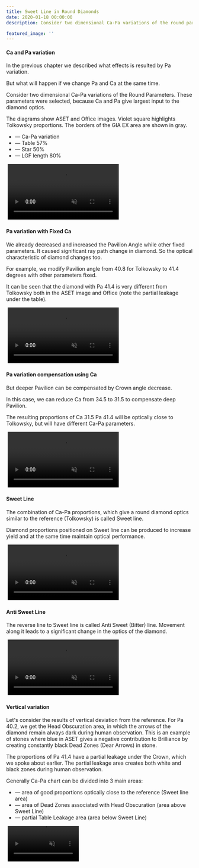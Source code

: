 ```yaml
---
title: Sweet Line in Round Diamonds
date: 2020-01-18 00:00:00
description: Consider two dimensional Ca-Pa variations of the round parameters

featured_image: ''
---
```


#### Ca and Pa variation
In the previous chapter we described what effects is resulted by Pa variation.

But what will happen if we change Pa and Ca at the same time.

Consider two dimensional Ca-Pa variations of the Round Parameters. These parameters were selected, because Ca and Pa give largest input to the diamond optics.

The diagrams show ASET and Office images.
Violet square highlights Tolkowsky proportions. The borders of the GIA EX area are shown in gray.

* — Ca-Pa variation
* — Table 57%
* — Star 50%
* — LGF length 80%

<div class="card">
<div class="card__media card__media--paired">
<img src="/images/page-sweetline-aset1.jpg" alt="">
<video preload="auto" autoplay="true" loop="true" muted="muted"><source src="http://files-cdn.cutwise.com/Video/Office-01.mp4"></video>
</div>
</div>

#### Pa variation with Fixed Ca

We already decreased and increased the Pavilion Angle while other fixed parameters. It caused significant ray path change in diamond. So the optical characteristic of diamond changes too.

For example, we modify Pavilion angle from 40.8 for Tolkowsky to 41.4 degrees with other parameters fixed.

It can be seen that the diamond with Pa 41.4 is very different from Tolkowsky both in the ASET image and Office (note the partial leakage under the table).

<div class="card">
<div class="card__media card__media--paired">
<img src="/images/page-sweetline-aset2.jpg" alt="">
<video preload="auto" autoplay="true" loop="true" muted="muted"><source src="http://files-cdn.cutwise.com/Video/Office-02.mp4"></video>
</div>
</div>

#### Pa variation compensation using Ca

But deeper Pavilion can be compensated by Crown angle decrease.

In this case, we can reduce Ca from 34.5 to 31.5 to compensate deep Pavilion.

The resulting proportions of Ca 31.5 Pa 41.4 will be optically close to Tolkowsky, but will have different Ca-Pa parameters.

<div class="card">
<div class="card__media card__media--paired">
<img src="/images/page-sweetline-aset3.jpg" alt="">
<video preload="auto" autoplay="true" loop="true" muted="muted"><source src="http://files-cdn.cutwise.com/Video/Office-03.mp4"></video>
</div>
</div>

#### Sweet Line

The combination of Ca-Pa proportions, which give a round diamond optics similar to the reference (Tolkowsky) is called Sweet line.

Diamond proportions positioned on Sweet line can be produced to increase yield and at the same time maintain optical performance.

<div class="card">
<div class="card__media card__media--paired">
<img src="/images/page-sweetline-aset4.jpg" alt="">
<video preload="auto" autoplay="true" loop="true" muted="muted"><source src="http://files-cdn.cutwise.com/Video/Office-04-SL.mp4"></video>
</div>
</div>

#### Anti Sweet Line

The reverse line to Sweet line is called Anti Sweet (Bitter) line. Movement along it leads to a significant change in the optics of the diamond.

<div class="card">
<div class="card__media card__media--paired">
<img src="/images/page-sweetline-aset5.jpg" alt="">
<video preload="auto" autoplay="true" loop="true" muted="muted"><source src="http://files-cdn.cutwise.com/Video/Office-05-ASL.mp4"></video>
</div>
</div>

#### Vertical variation

Let's consider the results of vertical deviation from the reference.
For Pa 40.2, we get the Head Obscuration area, in which the arrows of the diamond remain always dark during human observation. This is an example of stones where blue in ASET gives a negative contribution to Brilliance by creating constantly black Dead Zones (Dear Arrows) in stone.

The proportions of Pa 41.4 have a partial leakage under the Crown, which we spoke about earlier. The partial leakage area creates both white and black zones during human observation.

Generally Ca-Pa chart can be divided into 3 main areas:
* — area of ​​good proportions optically close to the reference (Sweet line area)
* — area of ​​Dead Zones associated with Head Obscuration (area above Sweet Line)
* — partial Table Leakage area (area below Sweet Line)

<div class="card">
<div class="card__media card__media--paired">
<img style="max-width: 60%" src="/images/page-sweetline-aset6.jpg" alt="">
<video style="max-width: 38%" preload="auto" autoplay="true" loop="true" muted="muted"><source src="http://files-cdn.cutwise.com/Video/Vertical_Office_Merge-40.2-40.8-41.4Pa.mov"></video>
</div>
</div>
